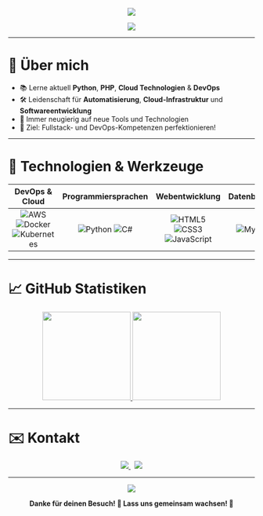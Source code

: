 <!-- Animated Typing Header -->
<p align="center">
  <img src="https://readme-typing-svg.demolab.com?font=Fira+Code&weight=500&pause=1000&color=00FFAA&center=true&vCenter=true&width=700&lines=Hallo+%F0%9F%91%8B%2C+ich+bin+Steve;DevOps+und+Programmier-Enthusiast;Immer+bereit+zu+lernen+und+zu+wachsen!">
</p>

<!-- Wave Banner -->
<p align="center">
  <img src="https://capsule-render.vercel.app/api?type=waving&color=00FFAA&height=200&section=header&text=Willkommen%20auf%20meinem%20GitHub%20Profil!&fontSize=32&fontColor=ffffff&animation=twinkling"/>
</p>

---

# 🌟 Über mich

- 📚 Lerne aktuell **Python**, **PHP**, **Cloud Technologien** & **DevOps**
- 🛠️ Leidenschaft für **Automatisierung**, **Cloud-Infrastruktur** und **Softwareentwicklung**
- 🚀 Immer neugierig auf neue Tools und Technologien
- 🎯 Ziel: Fullstack- und DevOps-Kompetenzen perfektionieren!

---

# 🚀 Technologien & Werkzeuge

<div align="center">
  
| DevOps & Cloud | Programmiersprachen | Webentwicklung | Datenbanken | Weitere Tools |
|:--------------:|:-------------------:|:--------------:|:-----------:|:-------------:|
| ![AWS](https://img.shields.io/badge/AWS-232F3E?style=for-the-badge&logo=amazonaws&logoColor=white) ![Docker](https://img.shields.io/badge/Docker-2496ED?style=for-the-badge&logo=docker&logoColor=white) ![Kubernetes](https://img.shields.io/badge/Kubernetes-326CE5?style=for-the-badge&logo=kubernetes&logoColor=white) | ![Python](https://img.shields.io/badge/Python-3776AB?style=for-the-badge&logo=python&logoColor=white) ![C#](https://img.shields.io/badge/C%23-239120?style=for-the-badge&logo=c-sharp&logoColor=white) | ![HTML5](https://img.shields.io/badge/HTML5-E34F26?style=for-the-badge&logo=html5&logoColor=white) ![CSS3](https://img.shields.io/badge/CSS3-1572B6?style=for-the-badge&logo=css3&logoColor=white) ![JavaScript](https://img.shields.io/badge/JavaScript-F7DF1E?style=for-the-badge&logo=javascript&logoColor=black) | ![MySQL](https://img.shields.io/badge/MySQL-005C84?style=for-the-badge&logo=mysql&logoColor=white) | ![Linux](https://img.shields.io/badge/Linux-FCC624?style=for-the-badge&logo=linux&logoColor=black) ![Git](https://img.shields.io/badge/Git-F05032?style=for-the-badge&logo=git&logoColor=white) |

</div>

---

# 📈 GitHub Statistiken

<div align="center">

<a href="https://github.com/[Dein-GitHub-Name]">
  <img height="180em" src="https://github-readme-stats.vercel.app/api?username=Stevedev-01&show_icons=true&theme=tokyonight&hide_border=true" />
  <img height="180em" src="https://github-readme-stats.vercel.app/api/top-langs/?username=Stevedev-01&layout=compact&theme=tokyonight&hide_border=true" />
</a>

</div>

---

# ✉️ Kontakt

<div align="center">
  
<a href="mailto:[deine.email@example.com]">
  <img src="https://img.shields.io/badge/E-Mail-D14836?style=for-the-badge&logo=gmail&logoColor=white"/>
</a>
&nbsp;
<a href="https://linkedin.com/in/[dein-linkedin-name]">
  <img src="https://img.shields.io/badge/LinkedIn-0A66C2?style=for-the-badge&logo=linkedin&logoColor=white"/>
</a>

</div>

---

<!-- Footer Wave -->
<p align="center">
  <img src="https://capsule-render.vercel.app/api?type=waving&color=00FFAA&height=150&section=footer"/>
</p>

<p align="center">
  <b>Danke für deinen Besuch! 🎉 Lass uns gemeinsam wachsen! 🚀</b>
</p>
